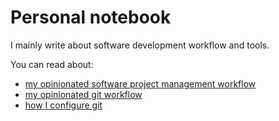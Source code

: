 # Personal notebook

I mainly write about software development workflow and tools.

You can read about:
- [my opinionated software project management workflow](./001_opinionated_sw_project_development_framework.md)
- [my opinionated git workflow](./003_opinionated_git_workflow.md)
- [how I configure git](./002_git_github_config.md)

